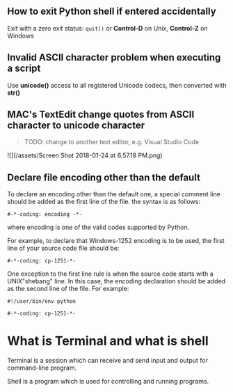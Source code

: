 ## How to exit Python shell if entered accidentally

Exit with a zero exit status: `quit()` or **Control-D** on Unix, **Control-Z** on Windows

## Invalid ASCII character problem when executing a script

Use **unicode\(\)** access to all registered Unicode codecs, then converted with **str\(\)**

## MAC's TextEdit change quotes from ASCII character to unicode character

> TODO: change to another text editor, e.g. Visual Studio Code

![](/assets/Screen Shot 2018-01-24 at 6.57.18 PM.png)

## Declare file encoding other than the default

To declare an encoding other than the default one, a special comment line should be added as the first line of the file. the syntax is as follows:

`#-*-coding: encoding -*-`

where encoding is one of the valid codes supported by Python.

For example, to declare that Windows-1252 encoding is to be used, the first line of your source code file should be:

`#-*-coding: cp-1251-*-`

One exception to the first line rule is when the source code starts with a UNIX"shebang" line. In this case, the encoding declaration should be added as the second line of the file. For example:

`#!/user/bin/env python`

`#-*-coding: cp-1251-*-`

# What is Terminal and what is shell

Terminal is a session which can receive and send input and output for command-line program.

Shell is a program which is used for controlling and running programs.

